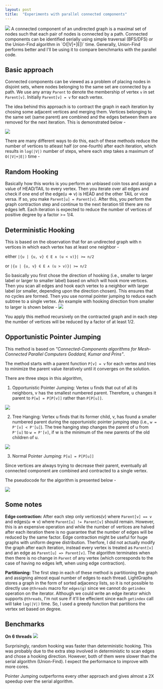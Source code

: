```yaml
---
layout: post
title:  "Experiments with parallel connected components"
---
```

<img src="../assets/cc.png">
A connected component of an undirected graph is a maximal set of nodes such that each pair of nodes is connected by a path. Connected components can be identified serially using simple traversal (BFS/DFS) or the Union-Find algorithm in `O(|V|+|E|)` time. Generally, Union-Find performs better and I'll be using it to compare benchmarks with the parallel code.

## Basic approach
Connected components can be viewed as a problem of placing nodes in disjoint sets, where nodes belonging to the same set are connected by a path. We use any array `Parent` to denote the membership of vertex `v` in set `Parent[v]`. Initially `Parent[v] = v` for each vertex.

The idea behind this approach is to contract the graph in each iteration by chosing some adjacent vertices and merging them. Vertices belonging to the same set (same parent) are combined and the edges between them are removed for the next iteration. This is demonstrated below -

<img src="../assets/red.png">

There are many different ways to do this, each of these methods reduce the number of vertices to atleast half (or one-fourth) after each iteration, which results in `log(|V|)` number of steps, where each step takes a maximum of `O(|V|+|E|)` time -

## Random Hooking
Basically how this works is you perform an unbiased coin toss and assign a value of HEAD/TAIL to every vertex. Then you iterate over all edges and check if one end of the edge(u => v) is HEAD and the other TAIL or vice versa. If so, you make `Parent[u] = Parent[v]`. After this, you perform the graph contraction step and continue to the next iteration till there are no edges left. Each iteration is expected to reduce the number of vertices of positive degree by a factor >= 1/4.

## Deterministic Hooking
This is based on the observation that for an undirected graph with n vertices in which
each vertex has at least one neighbor -

either `|{u | {u, v} ∈ E ∧ (u < v)}| >= n/2`

or `|{u | {u, v} ∈ E ∧ (u > v)}| >= n/2`

So basically you first chose the direction of hooking (i.e., smaller to larger label or larger to smaller label) based on which will hook more vertices.
Then you scan all edges and hook each vertex to a neighbor with larger label (or smaller, depending upon the direction chosen). This ensures that no cycles are formed. Then you use normal pointer jumping to reduce each subtree to a single vertex. An example with hooking direction from smaller to larger is shown below -
<img src="../assets/disj.png">

You apply this method recursively on the contracted graph and in each step the number of vertices will be reduced by a factor of at least 1/2.

## Opportunistic Pointer Jumping
This method is based on *"Connected-Components algorithms for Mesh-Connected Parallel Computers
Goddard, Kumar and Prins"*.

The method starts with a parent function `P[v] = v` for each vertex and tries to minimize the parent value iteratively until it converges on the solution.

There are three steps in this algorithm,

1) Opportunistic Pointer Jumping: Vertex u finds that out of all its neighbors, v has the smallest numbered parent. Therefore, u changes it parent to `P[w] = P[P[v]]` rather than `P[P[u]]`.
<img src="../assets/opj2.png">

2) Tree Hanging: Vertex u finds that its former child, v, has found a smaller numbered parent during the opportunistic pointer jumping step (i.e., `w = P'[v] < P'[u]`). The tree hanging step changes the parent of u from `P'[u]` to `w = P'[v]`, if w is the minimum of the new parents of the old children of u.
<img src="../assets/opj3.png">

3) Normal Pointer Jumping: `P[u] = P[P[u]]`

Since vertices are always trying to decrease their parent, eventually all connected component are combined and contracted to a single vertex.

The pseudocode for the algorithm is presented below -

<img src="../assets/opj.png">

## Some notes
**Edge contraction:**
After each step only vertices(v) where `Parent[v] == v` and edges(u => v) where `Parent[u] != Parent[v]` should remain. However, this is an expensive operation and while the number of vertices are halved after each iteration there is no guarantee that the number of edges will be reduced by the same factor. Edge contraction might be useful for huge graphs with uniform degree distribution. Therfore, I did not actually modify the graph after each iteration, instead every vertex is treated as `Parent[v]` and an edge as `Parent[u] => Parent[v]`. The algorithm terminates when then there is no change in `Parent` of any vertex (which corresponds to the case of having no edges left, when using edge contraction).

**Partitioning:**
The first step in each of these method is partitioning the graph and assigning almost equal number of edges to each thread. LightGraphs stores a graph in the form of sorted adjacency lists, so it is not possible to directly use `@threads` macro for `edges(g)` since we cannot do `getindex` operation on the iterator. Although we could write an edge iterator which supports `@threads`, I'm not sure if it'll be effecient since each `getindex` call will take `log(|V|)` time. So, I used a greedy function that partitions the vertex set based on degree.

## Benchmarks
**On 6 threads**
<img src="../assets/bench.png">

Surprisingly, random hooking was faster than deterministic hooking. This was probably due to the extra step involved in deterministic to scan edges and chose a hooking direction. However, both of them were slower than the serial algorithm (Union-Find). I expect the performance to improve with more cores.

Pointer Jumping outperforms every other approach and gives almost a 2X speedup over the serial algorithm.

